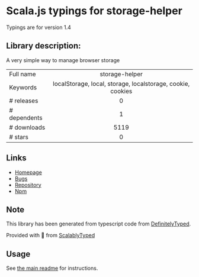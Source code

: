 
# Scala.js typings for storage-helper

Typings are for version 1.4

## Library description:
A very simple way to manage browser storage

|                    |                 |
| ------------------ | :-------------: |
| Full name          | storage-helper |
| Keywords           | localStorage, local, storage, localstorage, cookie, cookies |
| # releases         | 0 |
| # dependents       | 1 |
| # downloads        | 5119 |
| # stars            | 0 |

## Links
- [Homepage](https://github.com/MatteoGabriele/storage-helper#readme)
- [Bugs](https://github.com/MatteoGabriele/storage-helper/issues)
- [Repository](https://github.com/MatteoGabriele/storage-helper)
- [Npm](https://www.npmjs.com/package/storage-helper)
    


## Note
This library has been generated from typescript code from [DefinitelyTyped](https://definitelytyped.org).

Provided with :purple_heart: from [ScalablyTyped](https://github.com/oyvindberg/ScalablyTyped)

## Usage
See [the main readme](../../readme.md) for instructions.


